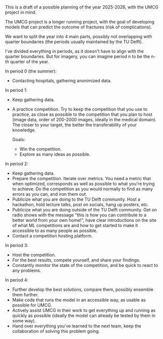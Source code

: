 This is a draft of a possible planning of the year 2025-2026, with the UMCG project in mind.

The UMCG project is a longer running project, with the goal of developing models that can predict the outcome of fractures (risk of complications).

We want to split the year into 4 main parts, possibly not overlapping with quarter boundaries (the periods usually maintained by the TU Delft).

I've divided everything in periods, as it doesn't have to align with the quarter boundaries. But for imagery, you can imagine period n to be the n-th quarter of the year.

In period 0 (the summer):
- Contacting hospitals, gathering anonimized data.

In period 1:
- Keep gathering data.
- A practice competition. Try to keep the competition that you use to practice, as close as possible to the competition that you plan to host (image data, order of 200-2000 images, ideally in the medical domain). The closer to your target, the better the transferability of your knowledge.
    
    Goals: 
    - Win the competition.
    - Explore as many ideas as possible.

In period 2:
- Keep gathering data.
- Prepare the competition. Iterate over metrics. You need a metric that when optimized, corresponds as well as possible to what you're trying to achieve. Do the competition as you would normally to find as many errors as you can, and iron them out. 
- Publicize what you are doing to the TU Delft community. Host a hackathon, hold lecture talks, post on socials, hang up posters, etc.
- Publicize what you are doing outside of the TU Delft community. Get on radio shows with the message "this is how you can contribute to a better world from your own home!", have clear introductions on the site of what ML competitions are and how to get started to make it accessible to as many people as possible.
- Contact a competition hosting platform.

In period 3:
- Host the competition.
- For the best results, compete yourself, and share your findings.
- Constantly monitor the state of the competition, and be quick to react to any problems.

In period 4:
- Further develop the best solutions, compare them, possibly ensemble them further.
- Make code that runs the model in an accessible way, as usable as possible for UMCG.
- Actively assist UMCG in their work to get everything up and running as quickly as possible (ideally the model can already be tested by them in some way).
- Hand over everything you've learned to the next team, keep the collaboration of solving this problem going.
